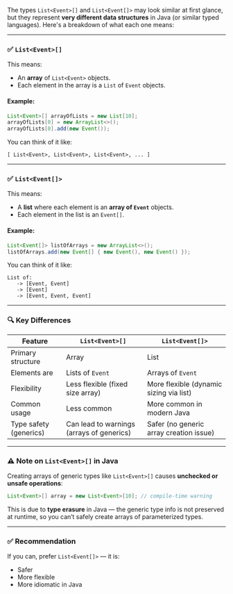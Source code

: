 The types `List<Event>[]` and `List<Event[]>` may look similar at first glance, but they represent **very different data structures** in Java (or similar typed languages). Here's a breakdown of what each one means:

---

### ✅ `List<Event>[]`

This means:

* An **array** of `List<Event>` objects.
* Each element in the array is a `List` of `Event` objects.

#### Example:

```java
List<Event>[] arrayOfLists = new List[10];
arrayOfLists[0] = new ArrayList<>();
arrayOfLists[0].add(new Event());
```

You can think of it like:

```
[ List<Event>, List<Event>, List<Event>, ... ]
```

---

### ✅ `List<Event[]>`

This means:

* A **list** where each element is an **array of `Event`** objects.
* Each element in the list is an `Event[]`.

#### Example:

```java
List<Event[]> listOfArrays = new ArrayList<>();
listOfArrays.add(new Event[] { new Event(), new Event() });
```

You can think of it like:

```
List of:
   -> [Event, Event]
   -> [Event]
   -> [Event, Event, Event]
```

---

### 🔍 Key Differences

| Feature                | `List<Event>[]`                           | `List<Event[]>`                         |
| ---------------------- | ----------------------------------------- | --------------------------------------- |
| Primary structure      | Array                                     | List                                    |
| Elements are           | Lists of `Event`                          | Arrays of `Event`                       |
| Flexibility            | Less flexible (fixed size array)          | More flexible (dynamic sizing via list) |
| Common usage           | Less common                               | More common in modern Java              |
| Type safety (generics) | Can lead to warnings (arrays of generics) | Safer (no generic array creation issue) |

---

### ⚠️ Note on `List<Event>[]` in Java

Creating arrays of generic types like `List<Event>[]` causes **unchecked or unsafe operations**:

```java
List<Event>[] array = new List<Event>[10]; // compile-time warning
```

This is due to **type erasure** in Java — the generic type info is not preserved at runtime, so you can’t safely create arrays of parameterized types.

---

### ✅ Recommendation

If you can, prefer `List<Event[]>` — it is:

* Safer
* More flexible
* More idiomatic in Java
